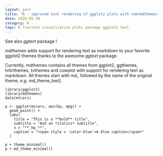 ```yaml
---
layout: post
title: "R - improved text rendering of ggplot2 plots with <em>mdthemes</em> package"
date: 2020-05-30
category: R
tags: R function visualization plots package ggplot2 text
---
```


See also <em>ggtext</em> package ! 

<em>mdthemes</em> adds support for rendering text as markdown to your favorite ggplot2 themes thanks to the awesome <em>ggtext</em> package.


Currently, mdthemes contains all themes from ggplot2, ggthemes, hrbrthemes, tvthemes and cowplot with support for rendering text as markdown. All themes start with md_ followed by the name of the original theme, e.g. md_theme_bw().



```
library(ggplot2)
library(mdthemes)
data(mtcars)

p <- ggplot(mtcars, aes(hp, mpg)) +
  geom_point() +
  labs(
    title = "This is a **bold** title",
    subtitle = "And an *italics* subtitle",
    x = "**_hp_**",
    caption = "<span style = 'color:blue'>A blue caption</span>"
  )

p + theme_minimal()
p + md_theme_minimal()
```


